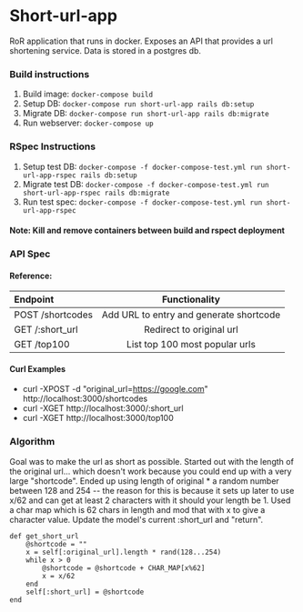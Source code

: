 # Short-url-app
RoR application that runs in docker. Exposes an API that provides a url shortening service. Data is stored in a postgres db. 

### Build instructions
1. Build image: `docker-compose build`
2. Setup DB: `docker-compose run short-url-app rails db:setup`
3. Migrate DB: `docker-compose run short-url-app rails db:migrate`
4. Run webserver: `docker-compose up`

### RSpec Instructions
1. Setup test DB: `docker-compose -f docker-compose-test.yml run short-url-app-rspec rails db:setup`
2. Migrate test DB: `docker-compose -f docker-compose-test.yml run short-url-app-rspec rails db:migrate`
3. Run test spec: `docker-compose -f docker-compose-test.yml run short-url-app-rspec`

#### Note: Kill and remove containers between build and rspect deployment

### API Spec
#### Reference:
| Endpoint     | Functionality | 
|:-------------|:-------------:|
| POST /shortcodes | Add URL to entry and generate shortcode |
| GET /:short_url | Redirect to original url |
| GET /top100 | List top 100 most popular urls |

#### Curl Examples
* curl -XPOST -d "original_url=https://google.com" http://localhost:3000/shortcodes
* curl -XGET http://localhost:3000/:short_url
* curl -XGET http://localhost:3000/top100

### Algorithm
Goal was to make the url as short as possible. Started out with the length of the original url... which doesn't work because you could end up with a very large "shortcode". Ended up using length of original * a random number between 128 and 254 -- the reason for this is because it sets up later to use x/62 and can get at least 2 characters with it should your length be 1. Used a char map which is 62 chars in length and mod that with x to give a character value. Update the model's current :short_url and "return".

```
def get_short_url
    @shortcode = ""
    x = self[:original_url].length * rand(128...254)
    while x > 0
        @shortcode = @shortcode + CHAR_MAP[x%62]
        x = x/62
    end
    self[:short_url] = @shortcode
end
```
